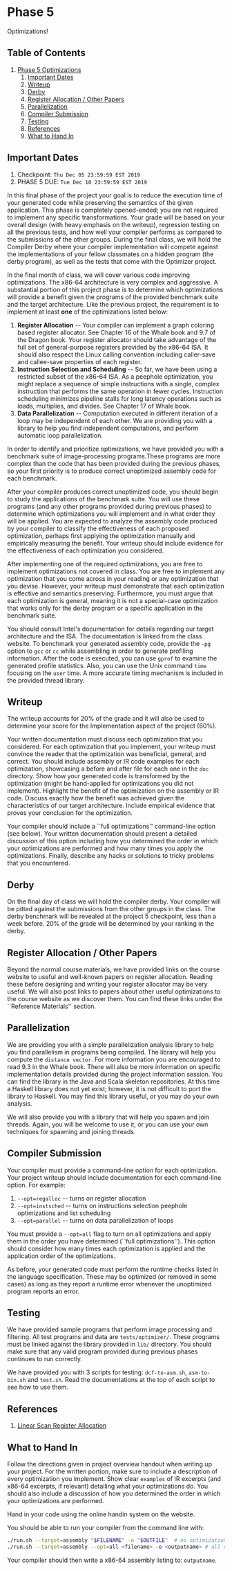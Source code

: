 # Phase 5

Optimizations!

## Table of Contents

1. [Phase 5 Optimizations](#phase-5-optimizations)
    1. [Important Dates](#important-dates)
    1. [Writeup](#writeup)
    1. [Derby](#derby)
    1. [Register Allocation / Other Papers](#register-allocation--other-papers)
    1. [Parallelization](#parallelization)
    1. [Compiler Submission](#compiler-submission)
    1. [Testing](#testing)
    1. [References](#references)
    1. [What to Hand In](#what-to-hand-in)

## Important Dates

1. Checkpoint: `Thu Dec 05 23:59:59 EST 2019`
1. PHASE 5 DUE: `Tue Dec 10 23:59:59 EST 2019`

In this final phase of the project your goal is to reduce the execution time of your generated code while preserving the semantics of the given application. This phase is completely opened-ended; you are not required to implement any specific transformations. Your grade will be based on your overall design (with heavy emphasis on the writeup), regression testing on all the previous tests, and how well your compiler performs as compared to the submissions of the other groups. During the final class, we will hold the Compiler Derby where your compiler implementation will compete against the implementations of your fellow classmates on a hidden program (the derby program), as well as the tests that come with the Optimizer project.

In the final month of class, we will cover various code improving optimizations. The x86-64 architecture is very complex and aggressive. A substantial portion of this project phase is to determine which optimizations will provide a benefit given the programs of the provided benchmark suite and the target architecture. Like the previous project, the requirement is to implement at least __one__ of the optimizations listed below:

1. __Register Allocation__ -- Your compiler can implement a graph coloring based register allocator. See Chapter 16 of the Whale book and 9.7 of the Dragon book. Your register allocator should take advantage of the full set of general-purpose registers provided by the x86-64 ISA. It should also respect the Linux calling convention including caller-save and callee-save properties of each register.
1. __Instruction Selection and Scheduling__ -- So far, we have been using a restricted subset of the x86-64 ISA. As a peephole optimization, you might replace a sequence of simple instructions with a single, complex instruction that performs the same operation in fewer cycles. Instruction scheduling minimizes pipeline stalls for long latency operations such as loads, multiplies, and divides. See Chapter 17 of Whale book.
1. __Data Parallelization__ -- Computation executed in different iteration of a loop may be independent of each other. We are providing you with a library to help you find independent computations, and perform automatic loop parallelization. 

In order to identify and prioritize optimizations, we have provided you with a benchmark suite of image-processing programs.These programs are more complex than the code that has been provided during the previous phases, so your first priority is to produce correct unoptimized assembly code for each benchmark.

After your compiler produces correct unoptimized code, you should begin to study the applications of the benchmark suite. You will use these programs (and any other programs provided during previous phases) to determine which optimizations you will implement and in what order they will be applied. You are expected to analyze the assembly code produced by your compiler to classify the effectiveness of each proposed optimization, perhaps first applying the optimization manually and empirically measuring the benefit. Your writeup should include evidence for the effectiveness of each optimization you considered.

After implementing one of the required optimizations, you are free to implement optimizations not covered in class. You are free to implement any optimization that you come across in your
reading or any optimization that you devise. However, your writeup must demonstrate that each optimization is effective and semantics
preserving. Furthermore, you must argue that each optimization is general, meaning it is not a special-case optimization that works only for the derby program or a specific application in the benchmark suite.

You should consult Intel's documentation for details regarding our target architecture and the ISA. The documentation is linked from the class website. To benchmark your generated assembly code, provide the `-pg` option to `gcc` or `cc` while assembling in order to generate profiling information. After the code is executed, you can use `gprof` to examine the generated profile statistics. Also, you can use the Unix command `time` focusing on the `user` time. A more accurate timing mechanism is included in the provided thread library.

## Writeup
The writeup accounts for 20% of the grade and it will also be used to determine your score for the Implementation aspect of the project (60%).

Your written documentation must discuss each optimization that you considered. For each optimization that you implement, your writeup must convince the reader that the optimization was beneficial, general, and correct. You should include assembly or IR code examples for each optimization, showcasing a before and after file for each one in the `doc` directory. Show how your generated code is transformed by the optimization (might be hand-applied for optimizations you did not implement). Highlight the benefit of the optimization on the assembly or IR code. Discuss exactly how the benefit was achieved given the characteristics of our target architecture. Include empirical evidence that proves your conclusion for the optimization.

Your compiler should include a ``full optimizations'' command-line option (see below). Your written documentation should present a detailed discussion of this option including how you determined the order in which your optimizations are performed and how many times you apply the optimizations. Finally, describe any hacks or solutions to tricky problems that you encountered.

## Derby

On the final day of class we will hold the compiler derby. Your compiler will be pitted against the submissions from the other groups in the class. The derby benchmark will be revealed at the project 5 checkpoint, less than a week before. 20% of the grade will be determined by your ranking in the derby.

## Register Allocation / Other Papers

Beyond the normal course materials, we have provided links on the course website to useful and well-known papers on register allocation. Reading these before designing and writing your register allocator may be very useful. We will also post links to papers about other useful optimizations to the course website as we discover them. You can find these links under the ``Reference Materials'' section.

## Parallelization

We are providing you with a simple parallelization analysis library to help you find parallelism in programs being compiled. The library will help you compute the `distance vector`. For more information you are encouraged to read 9.3 in the Whale book. There will also be more information on specific implementation details provided during the project information session. You can find the library in the Java and Scala skeleton repositories. At this time a Haskell library does not yet exist; however, it is not difficult to port the library to Haskell. You may find this library useful, or you may do your own analysis.

We will also provide you with a library that will help you spawn and join threads. Again, you will be welcome to use it, or you can use your own techniques for spawning and joining threads.

## Compiler Submission

Your compiler must provide a command-line option for each optimization. Your project writeup should include documentation for each command-line option. For example:

1. `--opt=regalloc` -- turns on register allocation
1. `--opt=instsched` -- turns on instructions selection peephole optimizations and list scheduling 
1. `--opt=parallel` -- turns on data parallelization of loops

You must provide a `--opt=all` flag to turn on all optimizations and apply them in the order you have determined (``full optimizations''). This option should consider how many times each optimization is applied and the application order of the optimizations.

As before, your generated code must perform the runtime checks listed in the language specification. These may be optimized (or removed in some cases) as long as they report a runtime error whenever the unoptimized program reports an error.

## Testing

We have provided sample programs that perform image processing and filtering. All test programs and data are `tests/optimizer/`. These programs must be linked against the library provided in `lib/` directory. You should make sure that any valid program provided during previous phases continues to run correctly.

We have provided you with 3 scripts for testing: `dcf-to-asm.sh`, `asm-to-bin.sh` and `test.sh`. Read the documentations at the top of each script to see how to use them.

## References

1. [Linear Scan Register Allocation](https://dl.acm.org/citation.cfm?id=330250)

## What to Hand In

Follow the directions given in project overview handout when writing up your project. For the written portion, make sure to include a description of every optimization you implement. Show clear `examples` of IR excerpts (and x86-64 excerpts, if relevant) detailing what your optimizations do. You should also include a discussion of how you determined the order in which your optimizations are performed.

Hand in your code using the online handin system on the website.

You should be able to run your compiler from the command line with:
```bash
./run.sh --target=assembly "$FILENAME" -o "$OUTFILE"  # no optimizations
./run.sh --target=assembly --opt=all <filename> -o <outputname> # all optimizations
```
Your compiler should then write a x86-64 assembly listing to: `outputname`.

